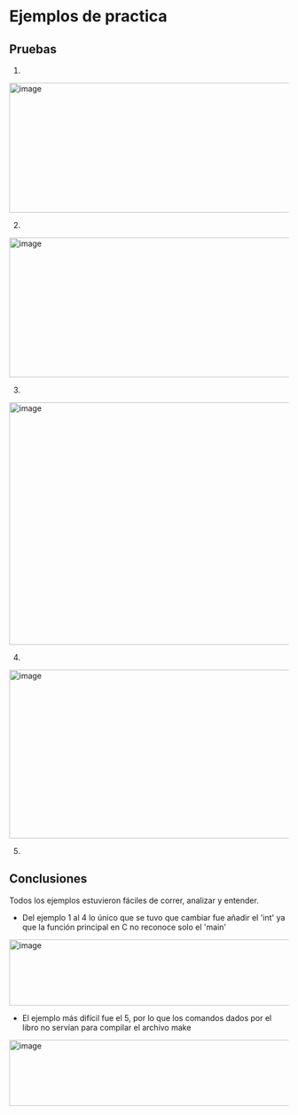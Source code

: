 # Ejemplos de practica

## Pruebas

1. 
<img width="917" height="234" alt="image" src="https://github.com/user-attachments/assets/f6ec6901-b87f-47f9-9d0f-26f1b60a5139" />

2.
<img width="917" height="252" alt="image" src="https://github.com/user-attachments/assets/371811b1-beda-4c8d-aefe-23f004f6109c" />

3.
<img width="917" height="437" alt="image" src="https://github.com/user-attachments/assets/5664685f-9240-4115-8d24-1cae49a8ecca" />

4.
<img width="917" height="304" alt="image" src="https://github.com/user-attachments/assets/b91ebfe1-a320-4473-834f-47b7a85d5c06" />

5. 
## Conclusiones

Todos los ejemplos estuvieron fáciles de correr, analizar y entender. 
- Del ejemplo 1 al 4 lo único que se tuvo que cambiar fue añadir el 'int' ya que la función principal en C no reconoce solo el 'main'
<img width="917" height="119" alt="image" src="https://github.com/user-attachments/assets/600ccf32-f64a-4147-a49c-87fac124a3c0" />



- El ejemplo más difícil fue el 5, por lo que los comandos dados por el libro no servían para compilar el archivo make 
<img width="917" height="119" alt="image" src="https://github.com/user-attachments/assets/4a861b7c-519f-4dc6-ac33-b535a936abdd" />

